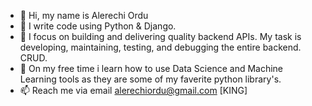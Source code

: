 - 👋 Hi, my name is Alerechi Ordu
- 👀 I write code using Python & Django.
- 🌱  I focus on building and delivering quality backend APIs. My task is developing, maintaining, testing, and debugging the entire backend. CRUD.
- 💞️ On my free time i learn how to use Data Science and Machine Learning tools as they are some of my faverite python library's.
- 📫 Reach me via email alerechiordu@gmail.com
[KING]
